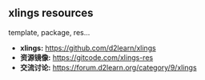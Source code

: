 ## xlings resources

template, package, res...

- **xlings:** https://github.com/d2learn/xlings
- **资源镜像:** https://gitcode.com/xlings-res
- **交流讨论:** https://forum.d2learn.org/category/9/xlings
